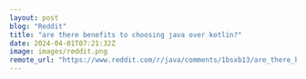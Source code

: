 ```yaml
---
layout: post
blog: "Reddit"
title: "are there benefits to choosing java over kotlin?"
date: 2024-04-01T07:21:32Z
image: images/reddit.png
remote_url: "https://www.reddit.com/r/java/comments/1bsxb13/are_there_benefits_to_choosing_java_over_kotlin/"
---
```

